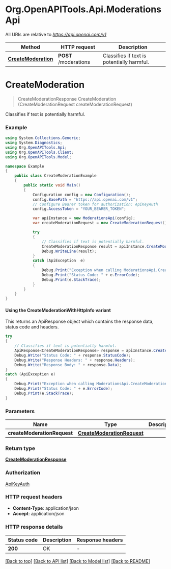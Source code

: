 # Org.OpenAPITools.Api.ModerationsApi

All URIs are relative to *https://api.openai.com/v1*

| Method | HTTP request | Description |
|--------|--------------|-------------|
| [**CreateModeration**](ModerationsApi.md#createmoderation) | **POST** /moderations | Classifies if text is potentially harmful. |

<a id="createmoderation"></a>
# **CreateModeration**
> CreateModerationResponse CreateModeration (CreateModerationRequest createModerationRequest)

Classifies if text is potentially harmful.

### Example
```csharp
using System.Collections.Generic;
using System.Diagnostics;
using Org.OpenAPITools.Api;
using Org.OpenAPITools.Client;
using Org.OpenAPITools.Model;

namespace Example
{
    public class CreateModerationExample
    {
        public static void Main()
        {
            Configuration config = new Configuration();
            config.BasePath = "https://api.openai.com/v1";
            // Configure Bearer token for authorization: ApiKeyAuth
            config.AccessToken = "YOUR_BEARER_TOKEN";

            var apiInstance = new ModerationsApi(config);
            var createModerationRequest = new CreateModerationRequest(); // CreateModerationRequest | 

            try
            {
                // Classifies if text is potentially harmful.
                CreateModerationResponse result = apiInstance.CreateModeration(createModerationRequest);
                Debug.WriteLine(result);
            }
            catch (ApiException  e)
            {
                Debug.Print("Exception when calling ModerationsApi.CreateModeration: " + e.Message);
                Debug.Print("Status Code: " + e.ErrorCode);
                Debug.Print(e.StackTrace);
            }
        }
    }
}
```

#### Using the CreateModerationWithHttpInfo variant
This returns an ApiResponse object which contains the response data, status code and headers.

```csharp
try
{
    // Classifies if text is potentially harmful.
    ApiResponse<CreateModerationResponse> response = apiInstance.CreateModerationWithHttpInfo(createModerationRequest);
    Debug.Write("Status Code: " + response.StatusCode);
    Debug.Write("Response Headers: " + response.Headers);
    Debug.Write("Response Body: " + response.Data);
}
catch (ApiException e)
{
    Debug.Print("Exception when calling ModerationsApi.CreateModerationWithHttpInfo: " + e.Message);
    Debug.Print("Status Code: " + e.ErrorCode);
    Debug.Print(e.StackTrace);
}
```

### Parameters

| Name | Type | Description | Notes |
|------|------|-------------|-------|
| **createModerationRequest** | [**CreateModerationRequest**](CreateModerationRequest.md) |  |  |

### Return type

[**CreateModerationResponse**](CreateModerationResponse.md)

### Authorization

[ApiKeyAuth](../README.md#ApiKeyAuth)

### HTTP request headers

 - **Content-Type**: application/json
 - **Accept**: application/json


### HTTP response details
| Status code | Description | Response headers |
|-------------|-------------|------------------|
| **200** | OK |  -  |

[[Back to top]](#) [[Back to API list]](../README.md#documentation-for-api-endpoints) [[Back to Model list]](../README.md#documentation-for-models) [[Back to README]](../README.md)

